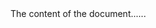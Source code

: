 <!DOCTYPE html>
<html>
<head>
<title>
Title of the document
</title>
</head>

<body>
The content of the document......
</body>

</html>